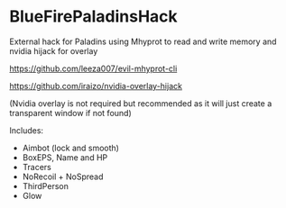 # BlueFirePaladinsHack
External hack for Paladins using Mhyprot to read and write memory and nvidia hijack for overlay

https://github.com/leeza007/evil-mhyprot-cli

https://github.com/iraizo/nvidia-overlay-hijack

(Nvidia overlay is not required but recommended as it will just create a transparent window if not found)

Includes:
+ Aimbot (lock and smooth)
+ BoxEPS, Name and HP
+ Tracers
+ NoRecoil + NoSpread
+ ThirdPerson
+ Glow
